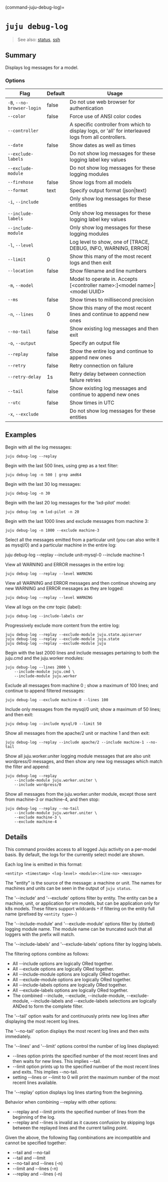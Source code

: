 (command-juju-debug-log)=
# `juju debug-log`
> See also: [status](#status), [ssh](#ssh)

## Summary
Displays log messages for a model.

### Options
| Flag | Default | Usage |
| --- | --- | --- |
| `-B`, `--no-browser-login` | false | Do not use web browser for authentication |
| `--color` | false | Force use of ANSI color codes |
| `--controller` |  | A specific controller from which to display logs, or 'all' for interleaved logs from all controllers. |
| `--date` | false | Show dates as well as times |
| `--exclude-labels` |  | Do not show log messages for these logging label key values |
| `--exclude-module` |  | Do not show log messages for these logging modules |
| `--firehose` | false | Show logs from all models |
| `--format` | text | Specify output format (json&#x7c;text) |
| `-i`, `--include` |  | Only show log messages for these entities |
| `--include-labels` |  | Only show log messages for these logging label key values |
| `--include-module` |  | Only show log messages for these logging modules |
| `-l`, `--level` |  | Log level to show, one of [TRACE, DEBUG, INFO, WARNING, ERROR] |
| `--limit` | 0 | Show this many of the most recent logs and then exit |
| `--location` | false | Show filename and line numbers |
| `-m`, `--model` |  | Model to operate in. Accepts [&lt;controller name&gt;:]&lt;model name&gt;&#x7c;&lt;model UUID&gt; |
| `--ms` | false | Show times to millisecond precision |
| `-n`, `--lines` | 0 | Show this many of the most recent lines and continue to append new ones |
| `--no-tail` | false | Show existing log messages and then exit |
| `-o`, `--output` |  | Specify an output file |
| `--replay` | false | Show the entire log and continue to append new ones |
| `--retry` | false | Retry connection on failure |
| `--retry-delay` | 1s | Retry delay between connection failure retries |
| `--tail` | false | Show existing log messages and continue to append new ones |
| `--utc` | false | Show times in UTC |
| `-x`, `--exclude` |  | Do not show log messages for these entities |

## Examples


Begin with all the log messages:

    juju debug-log --replay

Begin with the last 500 lines, using grep as a text filter:

    juju debug-log -n 500 | grep amd64

Begin with the last 30 log messages:

    juju debug-log -n 30

Begin with the last 20 log messages for the 'lxd-pilot' model:

    juju debug-log -m lxd-pilot -n 20

Begin with the last 1000 lines and exclude messages from machine 3:

    juju debug-log -n 1000 --exclude machine-3

Select all the messages emitted from a particular unit (you can also write it as
 mysql/0) and a particular machine in the entire log:

juju debug-log --replay --include unit-mysql-0 --include machine-1

View all WARNING and ERROR messages in the entire log:

    juju debug-log --replay --level WARNING

View all WARNING and ERROR messages and then continue showing any
new WARNING and ERROR messages as they are logged:

    juju debug-log --replay --level WARNING

View all logs on the cmr topic (label):

    juju debug-log --include-labels cmr

Progressively exclude more content from the entire log:

    juju debug-log --replay --exclude-module juju.state.apiserver
    juju debug-log --replay --exclude-module juju.state
    juju debug-log --replay --exclude-module juju

Begin with the last 2000 lines and include messages pertaining to both the
juju.cmd and the juju.worker modules:

    juju debug-log --lines 2000 \
        --include-module juju.cmd \
        --include-module juju.worker

Exclude all messages from machine 0 ; show a maximum of 100 lines; and continue to
append filtered messages:

    juju debug-log --exclude machine-0 --lines 100

Include only messages from the mysql/0 unit; show a maximum of 50 lines; and then
exit:

    juju debug-log --include mysql/0 --limit 50

Show all messages from the apache/2 unit or machine 1 and then exit:

    juju debug-log --replay --include apache/2 --include machine-1 --no-tail

Show all juju.worker.uniter logging module messages that are also unit
wordpress/0 messages, and then show any new log messages which match the
filter and append:

    juju debug-log --replay
        --include-module juju.worker.uniter \
        --include wordpress/0

Show all messages from the juju.worker.uniter module, except those sent from
machine-3 or machine-4, and then stop:

    juju debug-log --replay --no-tail
        --include-module juju.worker.uniter \
        --exclude machine-3 \
        --exclude machine-4


## Details

This command provides access to all logged Juju activity on a per-model
basis. By default, the logs for the currently select model are shown.

Each log line is emitted in this format:

    <entity> <timestamp> <log-level> <module>:<line-no> <message>

The "entity" is the source of the message: a machine or unit. The names for
machines and units can be seen in the output of `juju status`.

The '--include' and '--exclude' options filter by entity. The entity can be
a machine, unit, or application for vm models, but can be application only
for k8s models. These filters support wildcards `*` if filtering on the
entity full name (prefixed by `<entity type>-`)

The '--include-module' and '--exclude-module' options filter by (dotted)
logging module name. The module name can be truncated such that all loggers
with the prefix will match.

The '--include-labels' and '--exclude-labels' options filter by logging labels.

The filtering options combine as follows:
* All --include options are logically ORed together.
* All --exclude options are logically ORed together.
* All --include-module options are logically ORed together.
* All --exclude-module options are logically ORed together.
* All --include-labels options are logically ORed together.
* All --exclude-labels options are logically ORed together.
* The combined --include, --exclude, --include-module, --exclude-module,
  --include-labels and --exclude-labels selections are logically ANDed to form
  the complete filter.

The '--tail' option waits for and continuously prints new log lines after displaying the most recent log lines.

The '--no-tail' option displays the most recent log lines and then exits immediately.

The '--lines' and '--limit' options control the number of log lines displayed:
* --lines option prints the specified number of the most recent lines and then waits for new lines. This implies --tail.
* --limit option prints up to the specified number of the most recent lines and exits. This implies --no-tail.
* setting --lines or --limit to 0 will print the maximum number of the most recent lines available.

The '--replay' option displays log lines starting from the beginning.

Behavior when combining --replay with other options:
* --replay and --limit prints the specified number of lines from the beginning of the log.
* --replay and --lines is invalid as it causes confusion by skipping logs between the replayed lines and the current tailing point.

Given the above, the following flag combinations are incompatible and cannot be specified together:
* --tail and --no-tail
* --tail and --limit
* --no-tail and --lines (-n)
* --limit and --lines (-n)
* --replay and --lines (-n)